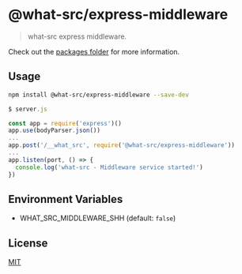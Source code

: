 
# @what-src/express-middleware

> what-src express middleware.

Check out the [packages folder](https://github.com/duroktar/what-src/tree/master/packages) for more information.

## Usage

```sh
npm install @what-src/express-middleware --save-dev
```

```ts
$ server.js

const app = require('express')()
app.use(bodyParser.json())
...
app.post('/__what_src', require('@what-src/express-middleware'))
...
app.listen(port, () => {
  console.log('what-src - Middleware service started!')
})
```

## Environment Variables

- WHAT_SRC_MIDDLEWARE_SHH (default: `false`)

## License

[MIT](https://opensource.org/licenses/MIT)
